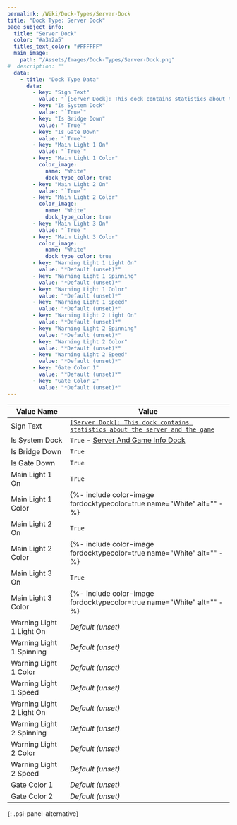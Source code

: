 ```yaml
---
permalink: /Wiki/Dock-Types/Server-Dock
title: "Dock Type: Server Dock"
page_subject_info:
  title: "Server Dock"
  color: "#a3a2a5"
  titles_text_color: "#FFFFFF"
  main_image:
    path: "/Assets/Images/Dock-Types/Server-Dock.png"
#  description: ""
  data:
    - title: "Dock Type Data"
      data:
        - key: "Sign Text"
          value: "`[Server Dock]: This dock contains statistics about the server and the game`"
        - key: "Is System Dock"
          value: "`True`"
        - key: "Is Bridge Down"
          value: "`True`"
        - key: "Is Gate Down"
          value: "`True`"
        - key: "Main Light 1 On"
          value: "`True`"
        - key: "Main Light 1 Color"
          color_image:
            name: "White"
            dock_type_color: true
        - key: "Main Light 2 On"
          value: "`True`"
        - key: "Main Light 2 Color"
          color_image:
            name: "White"
            dock_type_color: true
        - key: "Main Light 3 On"
          value: "`True`"
        - key: "Main Light 3 Color"
          color_image:
            name: "White"
            dock_type_color: true
        - key: "Warning Light 1 Light On"
          value: "*Default (unset)*"
        - key: "Warning Light 1 Spinning"
          value: "*Default (unset)*"
        - key: "Warning Light 1 Color"
          value: "*Default (unset)*"
        - key: "Warning Light 1 Speed"
          value: "*Default (unset)*"
        - key: "Warning Light 2 Light On"
          value: "*Default (unset)*"
        - key: "Warning Light 2 Spinning"
          value: "*Default (unset)*"
        - key: "Warning Light 2 Color"
          value: "*Default (unset)*"
        - key: "Warning Light 2 Speed"
          value: "*Default (unset)*"
        - key: "Gate Color 1"
          value: "*Default (unset)*"
        - key: "Gate Color 2"
          value: "*Default (unset)*"
---
```


| Value Name               | Value |
|-|-|
| Sign Text                | [`[Server Dock]: This dock contains statistics about the server and the game`](/RBAP-Wiki/Wiki/Value-Types#string) |
| Is System Dock           | `True` - [Server And Game Info Dock](/RBAP-Wiki/Wiki/Docks/Category/In-Game#server-and-game-info-dock) |
| Is Bridge Down           | `True` |
| Is Gate Down             | `True` |
| Main Light 1 On          | `True` |
| Main Light 1 Color       | {%- include color-image fordocktypecolor=true name="White" alt="" -%} |
| Main Light 2 On          | `True` |
| Main Light 2 Color       | {%- include color-image fordocktypecolor=true name="White" alt="" -%} |
| Main Light 3 On          | `True` |
| Main Light 3 Color       | {%- include color-image fordocktypecolor=true name="White" alt="" -%} |
| Warning Light 1 Light On | *Default (unset)* |
| Warning Light 1 Spinning | *Default (unset)* |
| Warning Light 1 Color    | *Default (unset)* |
| Warning Light 1 Speed    | *Default (unset)* |
| Warning Light 2 Light On | *Default (unset)* |
| Warning Light 2 Spinning | *Default (unset)* |
| Warning Light 2 Color    | *Default (unset)* |
| Warning Light 2 Speed    | *Default (unset)* |
| Gate Color 1             | *Default (unset)* |
| Gate Color 2             | *Default (unset)* |
{: .psi-panel-alternative}

<img class="dock-type-image" src="/RBAP-Wiki/Assets/Images/Dock-Types/Server-Dock.png" alt="">